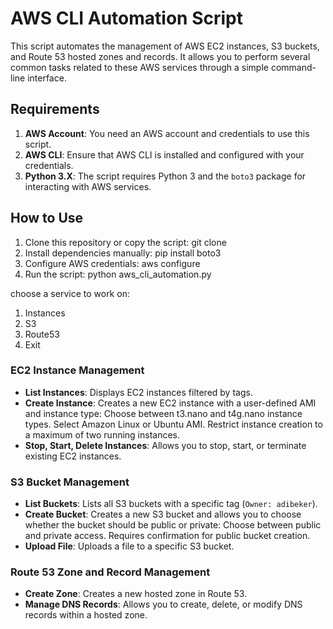 # AWS CLI Automation Script

This script automates the management of AWS EC2 instances, S3 buckets, and Route 53 hosted zones and records. It allows you to perform several common tasks related to these AWS services through a simple command-line interface.

## Requirements

1. **AWS Account**: You need an AWS account and credentials to use this script.
2. **AWS CLI**: Ensure that AWS CLI is installed and configured with your credentials.
3. **Python 3.X**: The script requires Python 3 and the `boto3` package for interacting with AWS services.

## How to Use

1. Clone this repository or copy the script: git clone 
2. Install dependencies manually: pip install boto3
3. Configure AWS credentials: aws configure
4. Run the script:
python aws_cli_automation.py

choose a service to work on:
1. Instances
2. S3
3. Route53
4. Exit

### EC2 Instance Management

- **List Instances**: Displays EC2 instances filtered by tags.
- **Create Instance**: Creates a new EC2 instance with a user-defined AMI and instance type: Choose between t3.nano and t4g.nano instance types. Select Amazon Linux or Ubuntu AMI. Restrict instance creation to a maximum of two running instances.
- **Stop, Start, Delete Instances**: Allows you to stop, start, or terminate existing EC2 instances.

### S3 Bucket Management

- **List Buckets**: Lists all S3 buckets with a specific tag (`Owner: adibeker`).
- **Create Bucket**: Creates a new S3 bucket and allows you to choose whether the bucket should be public or private: Choose between public and private access. Requires confirmation for public bucket creation.
- **Upload File**: Uploads a file to a specific S3 bucket.

### Route 53 Zone and Record Management

- **Create Zone**: Creates a new hosted zone in Route 53.
- **Manage DNS Records**: Allows you to create, delete, or modify DNS records within a hosted zone.
